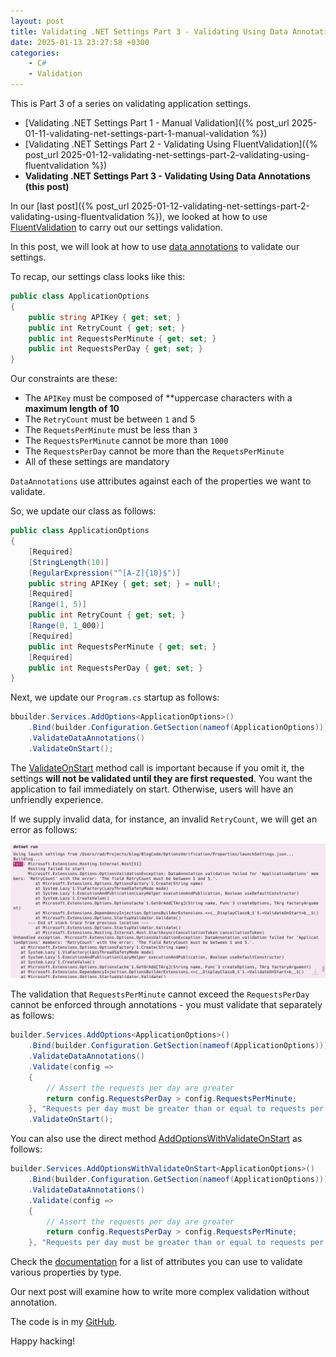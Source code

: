 ```yaml
---
layout: post
title: Validating .NET Settings Part 3 - Validating Using Data Annotations
date: 2025-01-13 23:27:58 +0300
categories:
    - C#
    - Validation
---
```


This is Part 3 of a series on validating application settings.

- [Validating .NET Settings Part 1 - Manual Validation]({% post_url 2025-01-11-validating-net-settings-part-1-manual-validation %})
- [Validating .NET Settings Part 2 - Validating Using FluentValidation]({% post_url 2025-01-12-validating-net-settings-part-2-validating-using-fluentvalidation %})
- **Validating .NET Settings Part 3 - Validating Using Data Annotations (this post)**

In our [last post]({% post_url 2025-01-12-validating-net-settings-part-2-validating-using-fluentvalidation %}), we looked at how to use [FluentValidation](https://docs.fluentvalidation.net/en/latest/) to carry out our settings validation.

In this post, we will look at how to use [data annotations](https://learn.microsoft.com/en-us/dotnet/api/system.componentmodel.dataannotations?view=net-9.0) to validate our settings.

To recap, our settings class looks like this:

```c#
public class ApplicationOptions
{
    public string APIKey { get; set; }
    public int RetryCount { get; set; }
    public int RequestsPerMinute { get; set; }
    public int RequestsPerDay { get; set; }
}
```

Our constraints are these:

- The `APIKey` must be composed of **uppercase characters with a **maximum length of 10**
- The `RetryCount` must be between `1` and 5
- The `RequetsPerMinute` must be less than `3`
- The `RequestsPerMinute` cannot be more than `1000`
- The `RequestsPerDay` cannot be more than the `RequetsPerMinute`
- All of these settings are mandatory

`DataAnnotations` use attributes against each of the properties we want to validate.

So, we update our class as follows:

```c#
public class ApplicationOptions
{
    [Required]
    [StringLength(10)]
    [RegularExpression("^[A-Z]{10}$")]
    public string APIKey { get; set; } = null!;
    [Required]
  	[Range(1, 5)]
  	public int RetryCount { get; set; }
    [Range(0, 1_000)]
  	[Required] 
  	public int RequestsPerMinute { get; set; }
    [Required]
  	public int RequestsPerDay { get; set; }
}
```

Next, we update our `Program.cs` startup as follows:

```c#
bbuilder.Services.AddOptions<ApplicationOptions>()
    .Bind(builder.Configuration.GetSection(nameof(ApplicationOptions)))
    .ValidateDataAnnotations()
    .ValidateOnStart();
```

The [ValidateOnStart](https://learn.microsoft.com/en-us/dotnet/api/microsoft.extensions.dependencyinjection.optionsbuilderextensions.validateonstart?view=net-9.0-pp) method call is important because if you omit it, the settings **will not be validated until they are first requested**. You want the application to fail immediately on start. Otherwise, users will have an unfriendly experience.

If we supply invalid data, for instance, an invalid `RetryCount`, we will get an error as follows:

![Settings3Annotatoions](../images/2025/01/Settings3Annotatoions.png)

The validation that `RequestsPerMinute` cannot exceed the `RequestsPerDay` cannot be enforced through annotations - you must validate that separately as follows:

```c#
builder.Services.AddOptions<ApplicationOptions>()
    .Bind(builder.Configuration.GetSection(nameof(ApplicationOptions)))
    .ValidateDataAnnotations()
    .Validate(config =>
    {
        // Assert the requests per day are greater
        return config.RequestsPerDay > config.RequestsPerMinute;
    }, "Requests per day must be greater than or equal to requests per minute.")
    .ValidateOnStart();
```

You can also use the direct method [AddOptionsWithValidateOnStart](https://learn.microsoft.com/en-us/dotnet/api/microsoft.extensions.dependencyinjection.optionsservicecollectionextensions.addoptionswithvalidateonstart?view=net-9.0-pp) as follows:

```c#
builder.Services.AddOptionsWithValidateOnStart<ApplicationOptions>()
    .Bind(builder.Configuration.GetSection(nameof(ApplicationOptions)))
    .ValidateDataAnnotations()
    .Validate(config =>
    {
        // Assert the requests per day are greater
        return config.RequestsPerDay > config.RequestsPerMinute;
    }, "Requests per day must be greater than or equal to requests per minute.");
```

Check the [documentation](https://learn.microsoft.com/en-us/dotnet/api/system.componentmodel.dataannotations?view=net-9.0) for a list of attributes you can use to validate various properties by type.

Our next post will examine how to write more complex validation without annotation.

The code is in my [GitHub](https://github.com/conradakunga/BlogCode/tree/master/2025-01-13%20-%20Validating%20Settings%20-%20Data%20Annotations).

Happy hacking!
